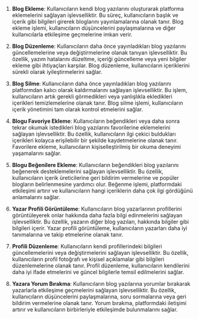1. **Blog Ekleme**: Kullanıcıların kendi blog yazılarını oluşturarak platforma eklemelerini sağlayan işlevselliktir. Bu süreç, kullanıcıların başlık ve içerik gibi bilgileri girerek bloglarını yayınlamalarına olanak tanır. Blog ekleme işlemi, kullanıcıların düşüncelerini paylaşmalarına ve diğer kullanıcılarla etkileşime geçmelerine imkan verir.

2. **Blog Düzenleme**: Kullanıcıların daha önce yayınladıkları blog yazılarını güncellemelerine veya değiştirmelerine olanak tanıyan işlevselliktir. Bu özellik, yazım hatalarını düzeltme, içeriği güncelleme veya yeni bilgiler ekleme gibi ihtiyaçları karşılar. Blog düzenleme, kullanıcıların içeriklerini sürekli olarak iyileştirmelerini sağlar.

3. **Blog Silme**: Kullanıcıların daha önce yayınladıkları blog yazılarını platformdan kalıcı olarak kaldırmalarını sağlayan işlevselliktir. Bu işlem, kullanıcıların artık gerekli görmedikleri veya yanlışlıkla ekledikleri içerikleri temizlemelerine olanak tanır. Blog silme işlemi, kullanıcıların içerik yönetimini tam olarak kontrol etmelerini sağlar.

4. **Blogu Favoriye Ekleme**: Kullanıcıların beğendikleri veya daha sonra tekrar okumak istedikleri blog yazılarını favorilerine eklemelerini sağlayan işlevselliktir. Bu özellik, kullanıcıların ilgi çekici buldukları içerikleri kolayca erişilebilir bir şekilde kaydetmelerine olanak tanır. Favorilere ekleme, kullanıcıların kişiselleştirilmiş bir okuma deneyimi yaşamalarını sağlar.

5. **Blogu Beğenilere Ekleme**: Kullanıcıların beğendikleri blog yazılarını beğenerek desteklemelerini sağlayan işlevselliktir. Bu özellik, kullanıcıların içerik üreticilerine geri bildirim vermelerine ve popüler blogların belirlenmesine yardımcı olur. Beğenme işlemi, platformdaki etkileşimi artırır ve kullanıcıların hangi içeriklerin daha çok ilgi gördüğünü anlamalarını sağlar.

6. **Yazar Profili Görüntüleme**: Kullanıcıların blog yazarlarının profillerini görüntüleyerek onlar hakkında daha fazla bilgi edinmelerini sağlayan işlevselliktir. Bu özellik, yazarın diğer blog yazıları, hakkında bilgiler gibi bilgileri içerir. Yazar profili görüntüleme, kullanıcıların yazarları daha iyi tanımalarına ve takip etmelerine olanak tanır.

7. **Profili Düzenleme**: Kullanıcıların kendi profillerindeki bilgileri güncellemelerini veya değiştirmelerini sağlayan işlevselliktir. Bu özellik, kullanıcıların profil fotoğrafı ve kişisel açıklamalar gibi bilgileri düzenlemelerine olanak tanır. Profil düzenleme, kullanıcıların kendilerini daha iyi ifade etmelerini ve güncel bilgilerle temsil edilmelerini sağlar.

8. **Yazara Yorum Bırakma**: Kullanıcıların blog yazılarına yorumlar bırakarak yazarlarla etkileşime geçmelerini sağlayan işlevselliktir. Bu özellik, kullanıcıların düşüncelerini paylaşmalarına, soru sormalarına veya geri bildirim vermelerine olanak tanır. Yorum bırakma, platformdaki iletişimi artırır ve kullanıcıların birbirleriyle etkileşimde bulunmalarını sağlar.
